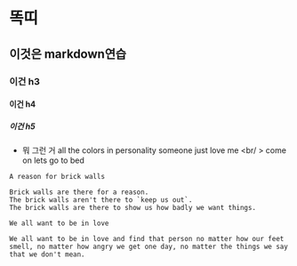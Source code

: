# 똑띠

## 이것은 markdown연습
### 이건 h3
#### 이건 h4
##### 이건 h5
- 뭐 그런 거
all the colors in personality someone just love me <br/ >
come on lets go to bed<br/>


`A reason for brick walls`

``` shall
Brick walls are there for a reason. 
The brick walls aren't there to `keep us out`. 
The brick walls are there to show us how badly we want things. 
```

`We all want to be in love`

``` shall
We all want to be in love and find that person no matter how our feet smell, no matter how angry we get one day, no matter the things we say that we don't mean.
```



